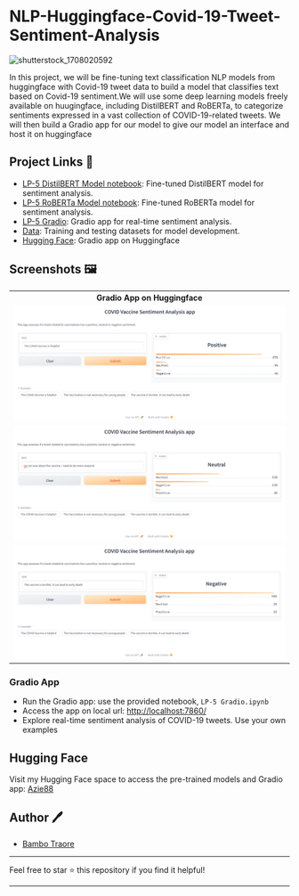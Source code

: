 # NLP-Huggingface-Covid-19-Tweet-Sentiment-Analysis

![shutterstock_1708020592](https://user-images.githubusercontent.com/101363399/282326950-81aa75eb-4d7f-422f-97ee-bebaa25775a3.jpg)


In this project, we will be fine-tuning text classification NLP models from huggingface with Covid-19 tweet data to build a model that classifies text based on Covid-19 sentiment.We will use some deep learning models freely available on huugingface, including DistilBERT and RoBERTa, to categorize sentiments expressed in a vast collection of COVID-19-related tweets. We will then build a Gradio app for our model to give our model an interface and host it on huggingface

## Project Links 📑

- [LP-5 DistilBERT Model notebook](https://github.com/bambadij/sentiment_analysis_NLP/blob/main/dev/Tweet%20Sentiment%20Analysis%20BERT.ipynb): Fine-tuned DistilBERT model for sentiment analysis.
- [LP-5 RoBERTa Model notebook](https://github.com/bambadij/sentiment_analysis_NLP/blob/main/dev/Tweet%20Sentiment%20Analysis%20Roberta.ipynb): Fine-tuned RoBERTa model for sentiment analysis.
- [LP-5 Gradio](https://github.com/bambadij/sentiment_analysis_NLP/blob/main/src/Gradio_Roberta.ipynb): Gradio app for real-time sentiment analysis.
- [Data](https://github.com/bambadij/sentiment_analysis_NLP/tree/main/Dataset): Training and testing datasets for model development.
- [Hugging Face](https://github.com/bambadij/sentiment_analysis_NLP/blob/main/src/Gradio_Roberta.ipynb): Gradio app on Huggingface

## Screenshots 🖼️

<table>
    <tr>
        <th> Gradio App on Huggingface </th>
    </tr>
    <tr>
        <td><img src="Screenshots\Positive Sentiment.png"/></td>
    </tr>
    <tr>
        <td><img src="Screenshots\Neutral Sentiment.png"/></td>
    </tr>
    <tr>
        <td><img src="Screenshots\Negative Sentiment.png"/></td>
    </tr>
</table>

### Gradio App

- Run the Gradio app: use the provided notebook, `LP-5 Gradio.ipynb`
- Access the app on local url: [http://localhost:7860/](http://localhost:7860/)
- Explore real-time sentiment analysis of COVID-19 tweets. Use your own examples

## Hugging Face

Visit my Hugging Face space to access the pre-trained models and Gradio app: [Azie88](https://huggingface.co/bambadij)

## Author 🖊️

- [Bambo Traore](https://www.linkedin.com/in/traore-bambo/)

---

Feel free to star ⭐ this repository if you find it helpful!

---
